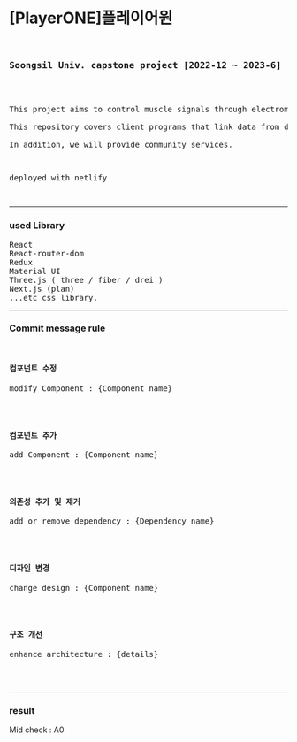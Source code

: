 <h1>[PlayerONE]플레이어원</h1>
<pre>
  <h3>Soongsil Univ. capstone project [2022-12 ~ 2023-6]</h3>

<p>This project aims to control muscle signals through electromyogram sensors to control other devices in real time.<br/>
This repository covers client programs that link data from devices to cloud Firestore in real time and render it animated using three.js. <br/>
In addition, we will provide community services.</p>
<p>deployed with netlify</p>
</pre>
  <hr/>
  <h3>used Library</h3>
  <pre>
React
React-router-dom
Redux
Material UI
Three.js ( three / fiber / drei ) 
Next.js (plan)
...etc css library.
</pre>


<hr/>
  <h3>Commit message rule</h3>
  <pre>
  <h4>컴포넌트 수정</h4><p>modify Component : {Component name}</p>
  <h4>컴포넌트 추가</h4><p>add Component : {Component name}</p>
  <h4>의존성 추가 및 제거</h4><p>add or remove dependency : {Dependency name}</p>
  <h4>디자인 변경</h4><p>change design : {Component name}</p>
  <h4>구조 개선</h4><p>enhance architecture : {details}</p>
  </pre>
<hr/>
  <h3>result</h3>
<p>Mid check : A0</p>


